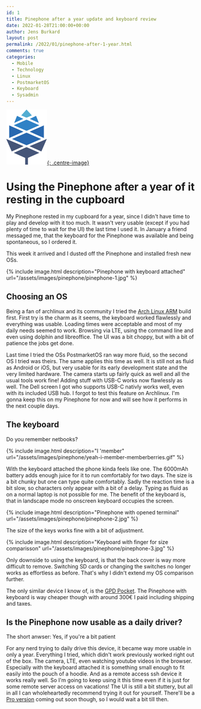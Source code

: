 ```yaml
---
id: 1
title: Pinephone after a year update and keyboard review
date: 2022-01-28T21:00:00+00:00
author: Jens Burkard
layout: post
permalink: /2022/01/pinephone-after-1-year.html
comments: true
categories:
  - Mobile
  - Technology
  - Linux
  - PostmarketOS
  - Keyboard
  - Sysadmin
---
```


[![Pine64 logo](/assets/images/pinephone/pine64_logo.svg){: .centre-image}](https://www.pine64.org/)


# Using the Pinephone after a year of it resting in the cupboard

My Pinephone rested in my cupboard for a year, since I didn't have time to play and develop with it too much. It wasn't very usable (except if you had plenty of time to wait for the UI) the last time I used it. In January a friend messaged me, that the keyboard for the Pinephone was available and being spontaneous, so I ordered it.

This week it arrived and I dusted off the Pinephone and installed fresh new OSs.

{% include image.html description="Pinephone with keyboard attached" url="/assets/images/pinephone/pinephone-1.jpg" %}

## Choosing an OS
Being a fan of archlinux and its community I tried the [Arch Linux ARM](https://github.com/dreemurrs-embedded/Pine64-Arch/releases) build first. First try is the charm as it seems, the keyboard worked flawlessly and everything was usable. Loading times were acceptable and most of my daily needs seemed to work. Browsing via LTE, using the command line and even using dolphin and libreoffice. The UI was a bit choppy, but with a bit of patience the jobs get done. 

Last time I tried the OSs PostmarketOS ran way more fluid, so the second OS I tried was theirs. The same applies this time as well. It is still not as fluid as Android or iOS, but very usable for its early development state and the very limited hardware. The camera starts up fairly quick as well and all the usual tools work fine! Adding stuff with USB-C works now flawlessly as well. The Dell screen I got who supports USB-C nativly works well, even with its included USB hub. I forgot to test this feature on Archlinux. I'm gonna keep this on my Pinephone for now and will see how it performs in the next couple days.  

## The keyboard
Do you remember netbooks?

{% include image.html description="I 'member" url="/assets/images/pinephone/yeah-i-member-memberberries.gif" %}

With the keyboard attached the phone kinda feels like one. The 6000mAh battery adds enough juice for it to run comfortably for two days. The size is a bit chunky but one can type quite comfortably. Sadly the reaction time is a bit slow, so characters only appear with a bit of a delay. Typing as fluid as on a normal laptop is not possible for me. The benefit of the keyboard is, that in landscape mode no onscreen keyboard occupies the screen. 

{% include image.html description="Pinephone with opened terminal" url="/assets/images/pinephone/pinephone-2.jpg" %}

The size of the keys works fine with a bit of adjustment. 

{% include image.html description="Keyboard with finger for size comparisson" url="/assets/images/pinephone/pinephone-3.jpg" %}

Only downside to using the keyboard, is that the back cover is way more difficult to remove. Switching SD cards or changing the switches no longer works as effortless as before. That's why I didn't extend my OS comparison further.

The only similar device I know of, is the [GPD Pocket](https://www.gpd.hk/). The Pinephone with keyboard is way cheaper though with around 300€ I paid including shipping and taxes.

## Is the Pinephone now usable as a daily driver?
The short anwser: Yes, if you're a bit patient

For any nerd trying to daily drive this device, it became way more usable in only a year. Everything I tried, which didn't work previously worked right out of the box. The camera, LTE, even watching youtube videos in the browser. Especially with the keyboard attached it is something small enough to fit easily into the pouch of a hoodie. And as a remote access ssh device it works really well. So I'm going to keep using it this time even if it is just for some remote server access on vacations! The UI is still a bit stuttery, but all in all I can wholeheartedly recommend trying it out for yourself. There'll be a [Pro version](https://www.pine64.org/pinephonepro/) coming out soon though, so I would wait a bit till then. 